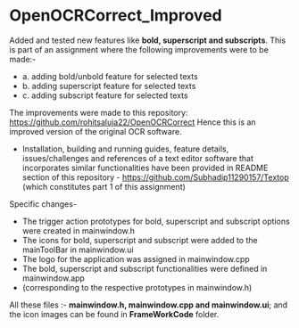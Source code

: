 # OpenOCRCorrect_Improved
Added and tested new features like **bold, superscript and subscripts**.
This is part of an assignment where the following improvements were to be made:-
- a. adding bold/unbold feature for selected texts
- b. adding superscript feature for selected texts
- c. adding subscript feature for selected texts

The improvements were made to this repository: https://github.com/rohitsaluja22/OpenOCRCorrect
Hence this is an improved version of the original OCR software.
- Installation, building and running guides, feature details, issues/challenges and references of 
a text editor software that incorporates similar functionalities have been provided in README section 
of this repository - https://github.com/Subhadip11290157/Textop (which constitutes part 1 of this assignment)

Specific changes-
- The trigger action prototypes for bold, superscript and subscript options were created in mainwindow.h 
- The icons for bold, superscript and subscript were added to the mainToolBar in mainwindow.ui
- The logo for the application was assigned in mainwindow.cpp
- The bold, superscript and subscript functionalities were defined in mainwindow.app 
- (corresponding to the respective prototypes in mainwindow.h)

All these files :- **mainwindow.h, mainwindow.cpp and mainwindow.ui**; and the icon images can be found in **FrameWorkCode** folder.
